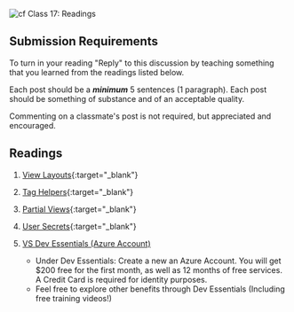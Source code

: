 ![cf](http://i.imgur.com/7v5ASc8.png) Class 17: Readings

## Submission Requirements
To turn in your reading "Reply" to this discussion by teaching something that you learned from the 
readings listed below.

Each post should be a ***minimum*** 5 sentences (1 paragraph). Each post should be something of substance and 
of an acceptable quality. 

Commenting on a classmate's post is not required, but appreciated and encouraged.


## Readings

1. [View Layouts](https://docs.microsoft.com/en-us/aspnet/core/mvc/views/layout?view=aspnetcore-2.1){:target="_blank"}
2. [Tag Helpers](https://docs.microsoft.com/en-us/aspnet/core/mvc/views/tag-helpers/intro?view=aspnetcore-2.1){:target="_blank"}
4. [Partial Views](https://docs.microsoft.com/en-us/aspnet/core/mvc/views/partial?view=aspnetcore-2.1){:target="_blank"}
3. [User Secrets](../../Resources/UserSecrets.md){:target="_blank"}

5. [VS Dev Essentials (Azure Account)](https://visualstudio.microsoft.com/dev-essentials/)
	- Under Dev Essentials: Create a new an Azure Account. You will get $200 free for the first month, as well as 12 months of free services. A Credit Card is required for identity purposes. 
	- Feel free to explore other benefits through Dev Essentials (Including free training videos!)

